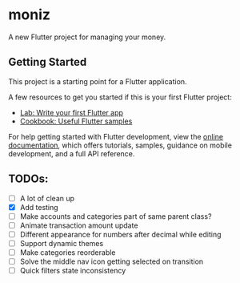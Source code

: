 # moniz

A new Flutter project for managing your money.

## Getting Started

This project is a starting point for a Flutter application.

A few resources to get you started if this is your first Flutter project:

- [Lab: Write your first Flutter app](https://docs.flutter.dev/get-started/codelab)
- [Cookbook: Useful Flutter samples](https://docs.flutter.dev/cookbook)

For help getting started with Flutter development, view the
[online documentation](https://docs.flutter.dev/), which offers tutorials,
samples, guidance on mobile development, and a full API reference.

## TODOs:

- [ ] A lot of clean up
- [x] Add testing
- [ ] Make accounts and categories part of same parent class?
- [ ] Animate transaction amount update
- [ ] Different appearance for numbers after decimal while editing
- [ ] Support dynamic themes
- [ ] Make categories reorderable
- [ ] Solve the middle nav icon getting selected on transition
- [ ] Quick filters state inconsistency